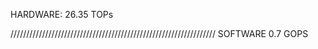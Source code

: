 HARDWARE:
26.35 TOPs

/////////////////////////////////////////////////////////////////
SOFTWARE
0.7 GOPS
